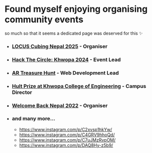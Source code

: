 # Found myself enjoying organising community events

so much so that it seems a dedicated page was deserved for this ✨

- ### [LOCUS Cubing Nepal 2025](https://www.worldcubeassociation.org/competitions/LOCUSCubingNepal2025) - Organiser
- ### [Hack The Circle: Khwopa 2024](/events/hack-the-circle) - Event Lead
- ### [AR Treasure Hunt](https://www.instagram.com/p/DC1YUTjyBHy) - Web Development Lead
- ### [Hult Prize at Khwopa College of Engineering](/events/hult-prize) - Campus Director
- ### [Welcome Back Nepal 2022](https://www.worldcubeassociation.org/competitions/WelcomeBackNepal2022) - Organiser

- ### and many more...
  - https://www.instagram.com/p/C2xvsp1hkYw/
  - https://www.instagram.com/p/C4GRV9hhoQd/
  - https://www.instagram.com/p/C7uJMzRvpOM/
  - https://www.instagram.com/p/DAQ8Hy-z5b9/
